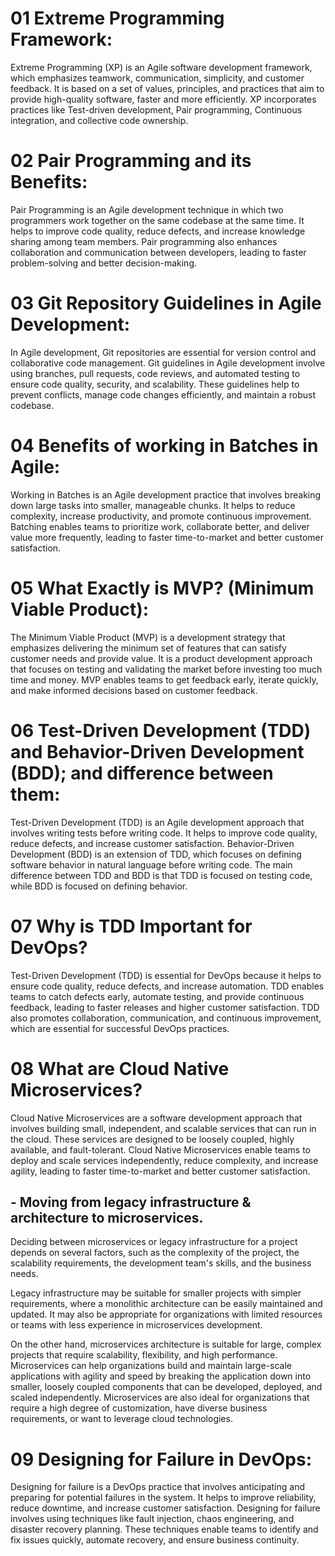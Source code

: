 # 01 Extreme Programming Framework:
Extreme Programming (XP) is an Agile software development framework, which emphasizes teamwork, communication, simplicity, and customer feedback. It is based on a set of values, principles, and practices that aim to provide high-quality software, faster and more efficiently. XP incorporates practices like Test-driven development, Pair programming, Continuous integration, and collective code ownership.

# 02 Pair Programming and its Benefits:
Pair Programming is an Agile development technique in which two programmers work together on the same codebase at the same time. It helps to improve code quality, reduce defects, and increase knowledge sharing among team members. Pair programming also enhances collaboration and communication between developers, leading to faster problem-solving and better decision-making.

# 03 Git Repository Guidelines in Agile Development:
In Agile development, Git repositories are essential for version control and collaborative code management. Git guidelines in Agile development involve using branches, pull requests, code reviews, and automated testing to ensure code quality, security, and scalability. These guidelines help to prevent conflicts, manage code changes efficiently, and maintain a robust codebase.

# 04 Benefits of working in Batches in Agile:
Working in Batches is an Agile development practice that involves breaking down large tasks into smaller, manageable chunks. It helps to reduce complexity, increase productivity, and promote continuous improvement. Batching enables teams to prioritize work, collaborate better, and deliver value more frequently, leading to faster time-to-market and better customer satisfaction.

# 05 What Exactly is MVP? (Minimum Viable Product):
The Minimum Viable Product (MVP) is a development strategy that emphasizes delivering the minimum set of features that can satisfy customer needs and provide value. It is a product development approach that focuses on testing and validating the market before investing too much time and money. MVP enables teams to get feedback early, iterate quickly, and make informed decisions based on customer feedback.

# 06 Test-Driven Development (TDD) and Behavior-Driven Development (BDD); and difference between them:
Test-Driven Development (TDD) is an Agile development approach that involves writing tests before writing code. It helps to improve code quality, reduce defects, and increase customer satisfaction. Behavior-Driven Development (BDD) is an extension of TDD, which focuses on defining software behavior in natural language before writing code. The main difference between TDD and BDD is that TDD is focused on testing code, while BDD is focused on defining behavior.

# 07 Why is TDD Important for DevOps?
Test-Driven Development (TDD) is essential for DevOps because it helps to ensure code quality, reduce defects, and increase automation. TDD enables teams to catch defects early, automate testing, and provide continuous feedback, leading to faster releases and higher customer satisfaction. TDD also promotes collaboration, communication, and continuous improvement, which are essential for successful DevOps practices.

# 08 What are Cloud Native Microservices?
Cloud Native Microservices are a software development approach that involves building small, independent, and scalable services that can run in the cloud. These services are designed to be loosely coupled, highly available, and fault-tolerant. Cloud Native Microservices enable teams to deploy and scale services independently, reduce complexity, and increase agility, leading to faster time-to-market and better customer satisfaction.

## - Moving from legacy infrastructure & architecture to microservices.
Deciding between microservices or legacy infrastructure for a project depends on several factors, such as the complexity of the project, the scalability requirements, the development team's skills, and the business needs.

Legacy infrastructure may be suitable for smaller projects with simpler requirements, where a monolithic architecture can be easily maintained and updated. It may also be appropriate for organizations with limited resources or teams with less experience in microservices development.

On the other hand, microservices architecture is suitable for large, complex projects that require scalability, flexibility, and high performance. Microservices can help organizations build and maintain large-scale applications with agility and speed by breaking the application down into smaller, loosely coupled components that can be developed, deployed, and scaled independently. Microservices are also ideal for organizations that require a high degree of customization, have diverse business requirements, or want to leverage cloud technologies.

# 09 Designing for Failure in DevOps:
Designing for failure is a DevOps practice that involves anticipating and preparing for potential failures in the system. It helps to improve reliability, reduce downtime, and increase customer satisfaction. Designing for failure involves using techniques like fault injection, chaos engineering, and disaster recovery planning. These techniques enable teams to identify and fix issues quickly, automate recovery, and ensure business continuity.
